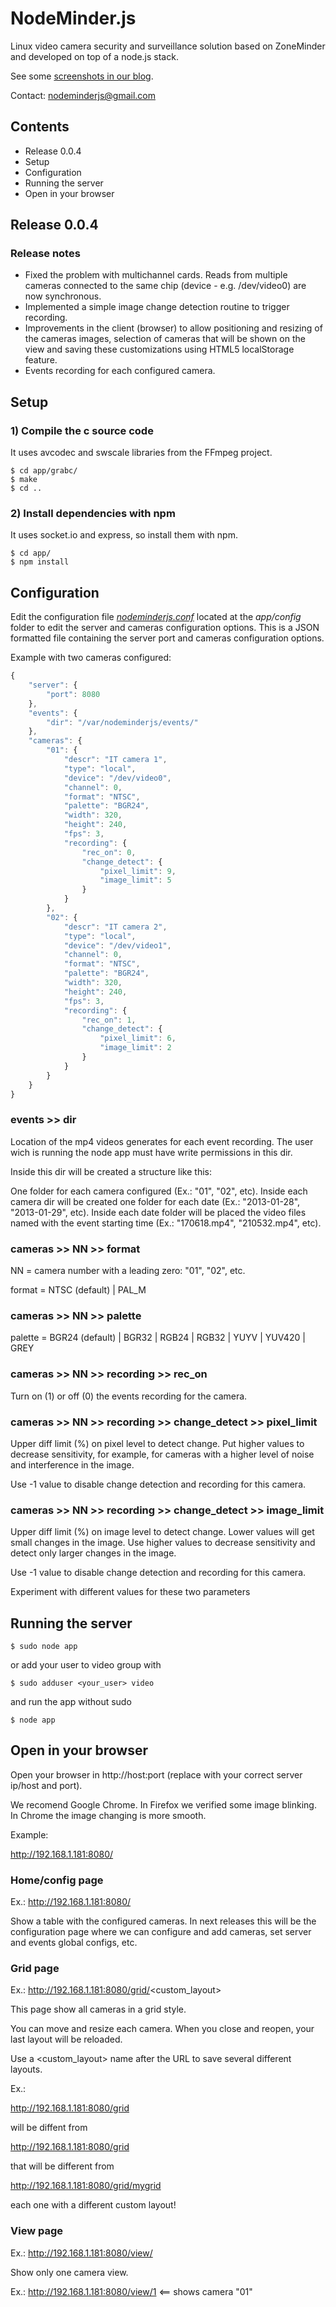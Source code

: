 # NodeMinder.js

Linux video camera security and surveillance solution based on ZoneMinder and developed on top of a node.js stack.

See some [screenshots in our blog](http://nodeminderjs.blogspot.com/).

Contact: nodeminderjs@gmail.com


## Contents

* Release 0.0.4
* Setup
* Configuration
* Running the server
* Open in your browser


## Release 0.0.4

### Release notes

* Fixed the problem with multichannel cards.
Reads from multiple cameras connected to the same chip (device - e.g. /dev/video0) are now synchronous.
* Implemented a simple image change detection routine to trigger recording.
* Improvements in the client (browser) to allow positioning and resizing of the cameras images,
selection of cameras that will be shown on the view and saving these customizations using HTML5
localStorage feature.
* Events recording for each configured camera.


## Setup

### 1) Compile the c source code

It uses avcodec and swscale libraries from the FFmpeg project. 

```
$ cd app/grabc/  
$ make  
$ cd ..
```
    
### 2) Install dependencies with npm

It uses socket.io and express, so install them with npm.

```
$ cd app/ 
$ npm install  
```


## Configuration

Edit the configuration file [_nodeminderjs.conf_](https://github.com/nodeminderjs/NodeMinder.js/blob/master/app/config/nodeminderjs.conf) located at the _app/config_ folder to edit the server and cameras configuration options. This is a JSON formatted file containing the server port and cameras configuration options.

Example with two cameras configured:

```javascript
{
    "server": {
        "port": 8080
    },
    "events": {
        "dir": "/var/nodeminderjs/events/"
    },
    "cameras": {
        "01": {
            "descr": "IT camera 1",
            "type": "local",
            "device": "/dev/video0",
            "channel": 0,
            "format": "NTSC",
            "palette": "BGR24",
            "width": 320,
            "height": 240,
            "fps": 3,
            "recording": {
                "rec_on": 0,
                "change_detect": {
                    "pixel_limit": 9,  
                    "image_limit": 5
                }
            }
        },
        "02": {
            "descr": "IT camera 2",
            "type": "local",
            "device": "/dev/video1",
            "channel": 0,
            "format": "NTSC",
            "palette": "BGR24",
            "width": 320,
            "height": 240,
            "fps": 3,
            "recording": {
                "rec_on": 1,
                "change_detect": {
                    "pixel_limit": 6,
                    "image_limit": 2
                }
            }
        }
    }
}
```
### events >> dir

Location of the mp4 videos generates for each event recording. The user wich is running
the node app must have write permissions in this dir.

Inside this dir will be created a structure like this:

One folder for each camera configured (Ex.: "01", "02", etc). Inside each camera dir will be created
one folder for each date (Ex.: "2013-01-28", "2013-01-29", etc). Inside each date folder will be placed
the video files named with the event starting time (Ex.: "170618.mp4", "210532.mp4", etc). 

### cameras >> NN >> format

NN = camera number with a leading zero: "01", "02", etc.

format = NTSC (default) | PAL_M

### cameras >> NN >> palette

palette = BGR24 (default) | BGR32 | RGB24 | RGB32 | YUYV | YUV420 | GREY

### cameras >> NN >> recording >> rec_on

Turn on (1) or off (0) the events recording for the camera.

### cameras >> NN >> recording >> change_detect >> pixel_limit 

Upper diff limit (%) on pixel level to detect change.
Put higher values to decrease sensitivity, for example, for cameras with a higher
level of noise and interference in the image.

Use -1 value to disable change detection and recording for this camera.

### cameras >> NN >> recording >> change_detect >> image_limit

Upper diff limit (%) on image level to detect change.
Lower values will get small changes in the image. Use higher values to decrease
sensitivity and detect only larger changes in the image.

Use -1 value to disable change detection and recording for this camera.

Experiment with different values for these two parameters


## Running the server

```
$ sudo node app
```

or add your user to video group with

```
$ sudo adduser <your_user> video
```

and run the app without sudo

```
$ node app
```


## Open in your browser

Open your browser in http://host:port (replace with your correct server ip/host and port).

We recomend Google Chrome. In Firefox we verified some image blinking.
In Chrome the image changing is more smooth. 

Example:

http://192.168.1.181:8080/

### Home/config page

Ex.: http://192.168.1.181:8080/

Show a table with the configured cameras. In next releases this will be the configuration
page where we can configure and add cameras, set server and events global configs, etc.

### Grid page

Ex.: http://192.168.1.181:8080/grid/<custom_layout>

This page show all cameras in a grid style.

You can move and resize each camera. When you close and reopen, your last layout will
be reloaded.

Use a <custom_layout> name after the URL to save several different layouts.

Ex.:

http://192.168.1.181:8080/grid

will be diffent from

http://192.168.1.181:8080/grid

that will be different from

http://192.168.1.181:8080/grid/mygrid

each one with a different custom layout!

### View page

Ex.: http://192.168.1.181:8080/view/<camera>

Show only one camera view.

Ex.: http://192.168.1.181:8080/view/1  <== shows camera "01"
